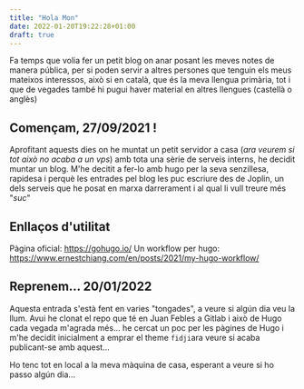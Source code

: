 ```yaml
---
title: "Hola Mon"
date: 2022-01-20T19:22:28+01:00
draft: true
---
```


Fa temps que volia fer un petit blog on anar posant les meves notes de manera pública, per si poden servir a altres persones que tenguin els meus mateixos interessos, això si en català, que és la meva llengua primària, tot i que de vegades també hi pugui haver material en altres llengues (castellà o anglès)

## Començam, 27/09/2021 !

Aprofitant aquests dies on he muntat un petit servidor a casa (_ara veurem si tot això no acaba a un vps_) amb tota una sèrie de serveis interns, he decidit muntar un blog. M'he decitit a fer-lo amb hugo per la seva senzillesa, rapidesa i perquè les entrades pel blog les puc escriure des de Joplin, un dels serveis que he posat en marxa darrerament i al qual li vull treure més "_suc_"

## Enllaços d'utilitat

Pàgina oficial: https://gohugo.io/
Un workflow per hugo: https://www.ernestchiang.com/en/posts/2021/my-hugo-workflow/

## Reprenem... 20/01/2022

Aquesta entrada s'està fent en varies "tongades", a veure si algún dia veu la llum. 
Avui he clonat el repo que té en Juan Febles a Gitlab i això de Hugo cada vegada m'agrada més... he cercat un poc per les pàgines de Hugo i m'he decidit inicialment a emprar el theme `fidji`ara veure si acaba publicant-se amb aquest... 

Ho tenc tot en local a la meva màquina de casa, esperant a veure si ho passo algún dia... 
